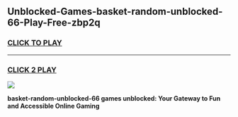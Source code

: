 
## Unblocked-Games-basket-random-unblocked-66-Play-Free-zbp2q
<h3>
<a href="https://premium76.site?title=basket-random-unblocked-66&ref=10A">CLICK TO PLAY</a></h3>
<hr>

<h3>
<a href="https://premium76.site?title=basket-random-unblocked-66&ref=10A">CLICK 2 PLAY</a>
  
</h3>

<a href="https://premium76.site?title=basket-random-unblocked-66&ref=10A"><img src="https://clearcache.store/games.png"></a>


**basket-random-unblocked-66 games unblocked: Your Gateway to Fun and Accessible Online Gaming**

